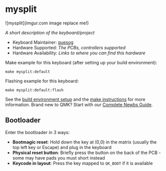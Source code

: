 # mysplit

![mysplit](imgur.com image replace me!)

*A short description of the keyboard/project*

* Keyboard Maintainer: [quesog](https://github.com/quesog)
* Hardware Supported: *The PCBs, controllers supported*
* Hardware Availability: *Links to where you can find this hardware*

Make example for this keyboard (after setting up your build environment):

    make mysplit:default

Flashing example for this keyboard:

    make mysplit:default:flash

See the [build environment setup](https://docs.qmk.fm/#/getting_started_build_tools) and the [make instructions](https://docs.qmk.fm/#/getting_started_make_guide) for more information. Brand new to QMK? Start with our [Complete Newbs Guide](https://docs.qmk.fm/#/newbs).

## Bootloader

Enter the bootloader in 3 ways:

* **Bootmagic reset**: Hold down the key at (0,0) in the matrix (usually the top left key or Escape) and plug in the keyboard
* **Physical reset button**: Briefly press the button on the back of the PCB - some may have pads you must short instead
* **Keycode in layout**: Press the key mapped to `QK_BOOT` if it is available
